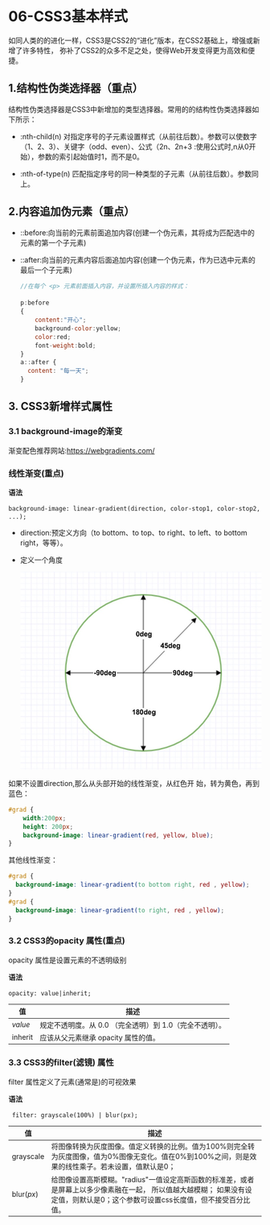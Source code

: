 # 06-CSS3基本样式

如同人类的的进化一样，CSS3是CSS2的“进化”版本，在CSS2基础上，增强或新增了许多特性，
弥补了CSS2的众多不足之处，使得Web开发变得更为高效和便捷。

1.结构性伪类选择器（重点）
----------------

结构性伪类选择器是CSS3中新增加的类型选择器。常用的的结构性伪类选择器如下所示：

- :nth-child(n) 对指定序号的子元素设置样式（从前往后数）。参数可以使数字（1、2、3）、关键字（odd、even）、公式（2n、2n+3 :使用公式时,n从0开始），参数的索引起始值时1，而不是0。

- :nth-of-type(n) 匹配指定序号的同一种类型的子元素（从前往后数）。参数同上。


## 2.内容追加伪元素（重点）

- ::before:向当前的元素前面追加内容(创建一个伪元素，其将成为匹配选中的元素的第一个子元素)

- ::after:向当前的元素内容后面追加内容(创建一个伪元素，作为已选中元素的最后一个子元素)

  ```js
  //在每个 <p> 元素前面插入内容，并设置所插入内容的样式：

  p:before
  { 
      content:"开心";
      background-color:yellow;
      color:red;
      font-weight:bold;
  }
  a::after {
    content: "每一天";
  }
  ```

## 3. CSS3新增样式属性

### 3.1 background-image的渐变

渐变配色推荐网站:https://webgradients.com/


### 线性渐变(重点)
**语法**

```
background-image: linear-gradient(direction, color-stop1, color-stop2, ...);
```

- direction:预定义方向（to bottom、to top、to right、to left、to bottom right，等等）。

- 定义一个角度

  <img src="./media/linear.jpg" style="zoom: 67%;" />

如果不设置direction,那么从头部开始的线性渐变，从红色开 始，转为黄色，再到蓝色：

```css
#grad {
	width:200px;
	height: 200px;
    background-image: linear-gradient(red, yellow, blue);
}
```

其他线性渐变：

```css
#grad {
  background-image: linear-gradient(to bottom right, red , yellow);
}
#grad {
  background-image: linear-gradient(to right, red , yellow);
}
```

### 3.2 CSS3的opacity 属性(重点)

opacity 属性是设置元素的不透明级别

**语法**

```
opacity: value|inherit;
```

| 值       | 描述                               |
| ------- | -------------------------------- |
| *value* | 规定不透明度。从 0.0 （完全透明）到 1.0（完全不透明）。 |
| inherit | 应该从父元素继承 opacity 属性的值。           |

### 3.3 CSS3的filter(滤镜) 属性

filter 属性定义了元素(通常是<img>)的可视效果

**语法**

```
 filter: grayscale(100%) | blur(px);
```

| 值          | 描述                                       |
| ---------- | ---------------------------------------- |
| grayscale  | 将图像转换为灰度图像。值定义转换的比例。值为100%则完全转为灰度图像，值为0%图像无变化。值在0%到100%之间，则是效果的线性乘子。若未设置，值默认是0； |
| blur(*px*) | 给图像设置高斯模糊。"radius"一值设定高斯函数的标准差，或者是屏幕上以多少像素融在一起， 所以值越大越模糊；  如果没有设定值，则默认是0；这个参数可设置css长度值，但不接受百分比值。 |

